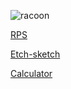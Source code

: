 ![racoon](https://static.boredpanda.com/blog/wp-content/uploads/2020/08/tito-piper-racoon-finger-painting-art-5-5f27d8f480980__700.jpg)

[RPS](https://jamesc7.github.io/rps/)

[Etch-sketch](https://jamesc7.github.io/etch-sketch/)

[Calculator](https://jamesc7.github.io/calc/)

